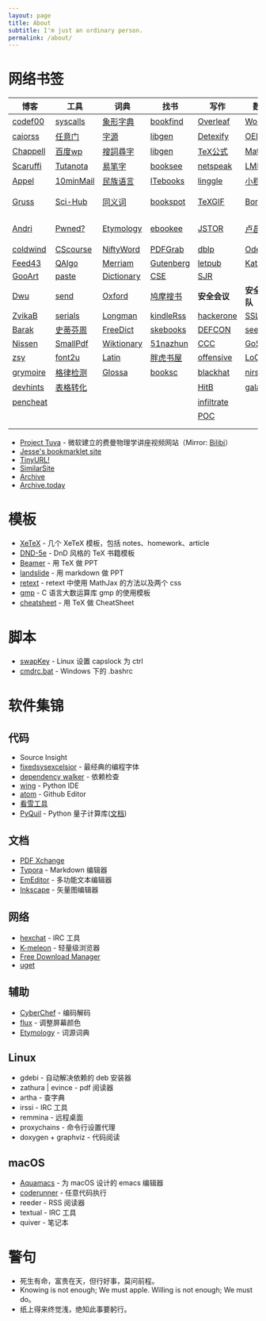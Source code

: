 ```yaml
---
layout: page
title: About
subtitle: I'm just an ordinary person.
permalink: /about/
---
```


# 网络书签

| 博客 | 工具 | 词典 | 找书 | 写作 | 数学 | 巴利 | OJ | 
|------|------|------|------|------|------|------|----|
| [codef00](http://codef00.com/projects)               | [syscalls](http://syscalls.kernelgrok.com/)   | [象形字典](http://www.vividict.com/Default.aspx)     | [bookfind](https://www.bookfinder.com/)                                | [Overleaf](https://www.overleaf.com/learn)                     | [Wolfram](http://mathworld.wolfram.com/)                                           | [觉悟之路](http://dhamma.sutta.org/index2.htm)                      | [ProjEuler](https://projecteuler.net/about)             | 
| [caiorss](https://caiorss.github.io/C-Cpp-Notes/)    | [任意门](http://terest.top/gate/)             | [字源](http://hanziyuan.net/)                        | [libgen](http://gen.lib.rus.ec/)                                       | [Detexify](http://detexify.kirelabs.org/classify.html)         | [OEIS](http://oeis.org/)                                                           | [Insight](https://www.accesstoinsight.org/)                         | [51nod](https://www.51nod.com/focus.html)               | 
| [Chappell](https://www.geoffchappell.com/)           | [百度wp](https://www.baiduwp.com/)            | [搜詞尋字](http://words.sinica.edu.tw/sou/sou.html)  | [libgen](https://libgen.is/)                                           | [TeX公式](https://zh.numberempire.com/latexequationeditor.php) | [MathSci](https://mathscinet.ams.org/mathscinet/freeTools.html?version=2)          | [Tipiṭaka](https://www.tipitaka.org/)                               | [HackerRank](https://www.hackerrank.com/)               | 
| [Scaruffi](https://www.scaruffi.com/)                | [Tutanota](https://www.tutanota.com/)         | [易笔字](http://www.yibizi.com/)                     | [booksee](http://en.booksee.org/)                                      | [netspeak](http://www.netspeak.org/)                           | [LMFDB](http://www.lmfdb.org/)                                                     | [Tipiṭaka](https://epalitipitaka.appspot.com/canon)                 | [Brilliant](https://brilliant.org/courses/#recent)      | 
| [Appel](https://www.cs.princeton.edu/~appel/)        | [10minMail](https://10minutemail.com/)        | [民族语言](http://www.mzywfy.org.cn/)                | [ITebooks](https://it-ebooks.info/)                                    | [linggle](http://linggle.com/)                                 | [小程序](http://zh.numberempire.com/primenumbers.php)                              | [大毘盧寺](http://abtemple.org/index.php)                           | [pwnable.kr](http://pwnable.kr/play.php)                | 
| [Gruss](https://gruss.cc/)                           | [Sci-Hub](http://sci-hub.tw/)                 | [同义词](http://www.ximizi.com/Tongyici_Cidian.php)  | [bookspot](http://www.freebookspot.es/)                                | [TeXGIF](http://latex.codecogs.com/gif.latex?)                 | [Boneh](http://crypto.stanford.edu/~dabo/)                                         | [佛學圖書館](http://buddhism.lib.ntu.edu.tw/DLMBS/index.jsp)        | [pwnable.tw](https://pwnable.tw/)                       | 
| [Andri](https://syssec.mistakenot.net/)              | [Pwned?](https://haveibeenpwned.com/)         | [Etymology](http://www.etymonline.com/)              | [ebookee](https://ebookee.org/)                                        | [JSTOR](https://www.jstor.org/)                                | [卢昌海](https://www.changhai.org/articles/science/mathematics/riemann_hypothesis/)| [漢文大藏經](http://tripitaka.cbeta.org/mobile/index.php?index=N)   | [reversing](http://reversing.kr/)                       |  
| [coldwind](https://gynvael.coldwind.pl/?id=50)       | [CScourse](https://teachyourselfcs.com/)      | [NiftyWord](https://www.niftyword.com/)              | [PDFGrab](http://pdfgrab.net/)                                         | [dblp](https://dblp.uni-trier.de/)                             | [Oded](http://www.wisdom.weizmann.ac.il/~/oded/)                                   | [达照法师](http://www.shidazhao.com/)                               | [hackthebox](https://www.hackthebox.eu/)                | 
| [Feed43](https://feed43.com/)                        | [QAlgo](http://quantumalgorithmzoo.org/)      | [Merriam](https://www.merriam-webster.com/)          | [Gutenberg](https://www.gutenberg.org/)                                | [letpub](http://www.letpub.com.cn/index.php?page=journalapp)   | [Katz](http://www.cs.umd.edu/~jkatz/)                                              |                                                                     | [wechall](https://www.wechall.net/)                     | 
| [GooArt](https://artsandculture.google.com/)         | [paste](https://paste.ubuntu.com/)            | [Dictionary](http://www.dictionary.com/)             | [CSE](https://cse.google.com/cse?cx=001639227550064093264:dznewka3cca) | [SJR](https://www.scimagojr.com/index.php)                     |                                                                                    |                                                                     | [rosettaCode](http://rosettacode.org/wiki/Rosetta_Code) | 
| [Dwu](https://www.cs.virginia.edu/dwu4/projects.html)| [send](https://send.firefox.com/)             | [Oxford](https://www.oxfordlearnersdictionaries.com/)| [鸠摩搜书](https://www.jiumodiary.com/?tdsourcetag=s_pctim_aiomsg)     | **安全会议**                                                   | **安全团队**                                                                       | **URLs**                                                            | [OverTheWire](http://overthewire.org/wargames/)         | 
| [ZvikaB](http://www.wisdom.weizmann.ac.il/~zvikab/)  | [serials](https://www.serials.be/)            | [Longman](https://www.ldoceonline.com/)              | [kindleRss](http://wheremylife.cn/home.html)                           | [hackerone](https://www.hackerone.com/)                        | [SSLab](https://gts3.org/)                                                         | [MathUrls](https://mathurls.com/)                                   | [Phrack](http://phrack.org/)                            | 
| [Barak](https://www.boazbarak.org/)                  | [史蒂芬周](http://www.sdifen.com/)            | [FreeDict](http://www.freedictionary.com/)           | [skebooks](https://www.skebooks.com/)                                  | [DEFCON](https://media.defcon.org/DEF%21CON%2027/)             | [seebug](https://paper.seebug.org/)                                                | [DevUrls](https://devurls.com/)                                     | [hacker101](https://ctf.hacker101.com/)                 |
| [Nissen](https://nissenbaum.tech.cornell.edu/)       | [SmallPdf](https://smallpdf.com/cn)           | [Wiktionary](https://en.wiktionary.org/)             | [51nazhun](https://kindle.51nazhun.pub/)                               | [CCC](https://www.ccc.de/)                                     | [GoSSiP](https://loccs.sjtu.edu.cn/wiki/doku.php)                                  | [FinUrls](https://finurls.com/)                                     |                                                         |
| [zsy](http://www.zsythink.net/)                      | [font2u](https://fonts2u.com/)                | [Latin](http://archives.nd.edu/words.html)           | [胖虎书屋](http://panghubook.cn/)                                      | [offensive](https://www.offensivecon.org/)                     | [LoCCS](https://loccs.sjtu.edu.cn/main/publication/)                               | [SciUrls](https://sciurls.com/)                                     |                                                         | 
| [grymoire](http://www.grymoire.com/)                 | [格律检测](http://www.52shici.com/gl.php)     | [Glossa](http://athirdway.com/glossa/)               | [booksc](https://booksc.org/)                                          | [blackhat](https://www.blackhat.com/)                          | [nirsoft](http://www.nirsoft.net/programmer_tools.html)                            | [TechUrls](https://techurls.com/)                                   |                                                         | 
| [devhints](https://devhints.io)                      | [表格转化](https://tableconvert.com/)         |                                                      |                                                                        | [HitB](https://conference.hitb.org/)                           | [galaxy](http://galaxylab.org/)                                                    | [全历史](https://www.allhistory.com/)                               |                                                         | 
| [pencheat](https://highon.coffee/blog/cheat-sheet/)  |                                               |                                                      |                                                                        | [infiltrate](https://infiltratecon.com/)                       |                                                                                    | [历史地图](http://geacron.com/home-zh-hans/)                        |                                                         |
|                                                      |                                               |                                                      |                                                                        | [POC](http://powerofcommunity.net/)                            |                                                                                    |                                                                     |                                                         |
|                                                      |                                               |                                                      |                                                                        |                                                                |                                                                                    |                                                                     |                                                         |
|                                                      |                                               |                                                      |                                                                        |                                                                |                                                                                    |                                                                     |                                                         |


  - [Project Tuva](http://research.microsoft.com/apps/tools/tuva) - 微软建立的费曼物理学讲座视频网站（Mirror: [Bilibi](https://www.bilibili.com/video/av51119464/)）
  - [Jesse's bookmarklet site](https://www.squarefree.com/bookmarklets/)                    
  - [TinyURL!](javascript:void%28location.href='https://tinyurl.com/create.php?url='+encodeURIComponent%28location.href%29%29)                 
  - [SimilarSite](javascript:location.href='https://www.similarsitesearch.com/search/?URL='+encodeURIComponent%28document.location.href%29+'&src=bmt';)
  - [Archive](javascript:location.href='https://web.archive.org/save/'+location.href.split%28'?'%29[0])                                             
  - [Archive.today](javascript:void%28open%28'http://archive.today/?run=1&url='+encodeURIComponent%28document.location%29%29%29)                          

# 模板
  - [XeTeX](/download/templates/XeTeX.zip) - 几个 XeTeX 模板，包括 notes、homework、article
  - [DND-5e](/download/templates/DND-5e.zip) - DnD 风格的 TeX 书籍模板
  - [Beamer](/download/templates/Beamer.zip) - 用 TeX 做 PPT
  - [landslide](/download/templates/landslide.zip) - 用 markdown 做 PPT
  - [retext](/download/templates/retext.zip) - retext 中使用 MathJax 的方法以及两个 css
  - [gmp](/download/templates/gmp_template.c) - C 语言大数运算库 gmp 的使用模板
  - [cheatsheet](/download/templates/cheatsheet.tex) - 用 TeX 做 CheatSheet 

# 脚本
  - [swapKey](/download/scripts/swapKey) - Linux 设置 capslock 为 ctrl
  - [cmdrc.bat](/download/scripts/cmdrc.bat) - Windows 下的 .bashrc

# 软件集锦
## 代码
  - Source Insight
  - [fixedsysexcelsior](/download/FSEX300.ttf) - 最经典的编程字体
  - [dependency walker](http://www.dependencywalker.com/) - 依赖检查
  - [wing](https://wingware.com/downloads/wing-personal) - Python IDE
  - [atom](https://atom.io/) - Github Editor
  - [看雪工具](https://tools.pediy.com/)
  - [PyQuil](https://github.com/rigetti/pyquil) - Python 量子计算库([文档](https://pyquil.readthedocs.io/en/latest/start.html))

## 文档
  - [PDF Xchange](https://pdf-xchange.eu/)
  - [Typora](https://www.typora.io/) - Markdown 编辑器
  - [EmEditor](https://www.emeditor.com/download/) - 多功能文本编辑器
  - [Inkscape](https://inkscape.org/) - 矢量图编辑器

## 网络
  - [hexchat](https://hexchat.github.io/downloads.html) - IRC 工具
  - [K-meleon](http://kmeleonbrowser.org/) - 轻量级浏览器
  - [Free Download Manager](https://www.freedownloadmanager.org)
  - [uget](https://ugetdm.com/)

## 辅助
  - [CyberChef](/download/CyberChef.htm) - 编码解码
  - [flux](https://justgetflux.com/) - 调整屏幕颜色
  - [Etymology](/download/Etymology.chm) - 词源词典

## Linux
  - gdebi - 自动解决依赖的 deb 安装器
  - zathura \| evince - pdf 阅读器
  - artha - 查字典
  - irssi - IRC 工具
  - remmina - 远程桌面
  - proxychains - 命令行设置代理
  - doxygen + graphviz - 代码阅读

## macOS
  - [Aquamacs](http://aquamacs.org/) - 为 macOS 设计的 emacs 编辑器
  - [coderunner](https://coderunnerapp.com/) - 任意代码执行
  - reeder - RSS 阅读器
  - textual - IRC 工具
  - quiver - 笔记本


# 警句
  - 死生有命，富贵在天，但行好事，莫问前程。
  - Knowing is not enough; We must apple. Willing is not enough; We must do。
  - 纸上得来终觉浅，绝知此事要躬行。

